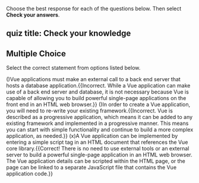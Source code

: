 Choose the best response for each of the questions below. Then select **Check your answers**.

## quiz title: Check your knowledge

## Multiple Choice
Select the correct statement from options listed below.

()Vue applications must make an external call to a back end server that hosts a database application.{{Incorrect. While a Vue application can make use of a back end server and database, it is not necessary because Vue is capable of allowing you to build powerful single-page applications on the front end in an HTML web browser.}}
()In order to create a Vue application, you will need to re-write your existing framework.{{Incorrect. Vue is described as a progressive application, which means it can be added to any existing framework and implemented in a progressive manner. This means you can start with simple functionality and continue to build a more complex application, as needed.}}
(x)A Vue application can be implemented by entering a simple script tag in an HTML document that references the Vue core library.{{Correct! There is no need to use external tools or an external server to build a powerful single-page application in an HTML web browser. The Vue application details can be scripted within the HTML page, or the page can be linked to a separate JavaScript file that contains the Vue application code.}}
